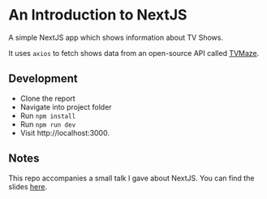 # An Introduction to NextJS

A simple NextJS app which shows information about TV Shows. 

It uses `axios` to fetch shows data from an open-source API called [TVMaze](https://www.tvmaze.com/api).


## Development

* Clone the report
* Navigate into project folder
* Run `npm install`
* Run `npm run dev`
* Visit http://localhost:3000.

## Notes
This repo accompanies a small talk I gave about NextJS. You can find the slides [here](https://docs.google.com/presentation/d/10IHKcqQt8immOstBy0hD6zYASc_Hg3s8ftP5sd0nZxA/edit?usp=sharing).